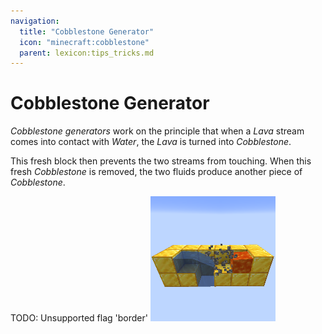 ```yaml
---
navigation:
  title: "Cobblestone Generator"
  icon: "minecraft:cobblestone"
  parent: lexicon:tips_tricks.md
---
```


# Cobblestone Generator

*Cobblestone generators* work on the principle that when a *Lava* stream comes into contact with *Water*, the *Lava* is turned into *Cobblestone*. 

This fresh block then prevents the two streams from touching. 
When this fresh *Cobblestone* is removed, the two fluids produce another piece of *Cobblestone*.



TODO: Unsupported flag 'border'
![](cobble_generator.png)

